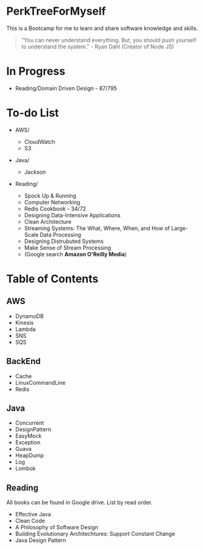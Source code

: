 # PerkTreeForMyself
This is a Bootcamp for me to learn and share software knowledge and skills.

> "You can never understand everything. But, you should push yourself to understand the system." - Ryan Dahl (Creator of Node JS)

# In Progress
- Reading/Domain Driven Design - 87/795

# To-do List
- AWS/
  - CloudWatch
  - S3

- Java/
  - Jackson
 
- Reading/
  - Spock Up & Running
  - Computer Networking
  - Redis Cookbook - 34/72
  - Designing Data-Intensive Applications
  - Clean Architecture
  - Streaming Systems: The What, Where, When, and How of Large-Scale Data Processing
  - Designing Distrubuted Systems
  - Make Sense of Stream Processing
  - (Google search **Amazon O'Reilly Media**)

# Table of Contents
## AWS
- DynamoDB
- Kinesis
- Lambda
- SNS
- SQS

## BackEnd
- Cache
- LinuxCommandLine
- Redis

## Java
- Concurrent
- DesignPattern
- EasyMock
- Exception
- Guava
- HeapDump
- Log
- Lombok

## Reading
All books can be found in Google drive. List by read order.
- Effective Java
- Clean Code
- A Philosophy of Software Design
- Building Evolutionary Architechtures: Support Constant Change
- Java Design Pattern
